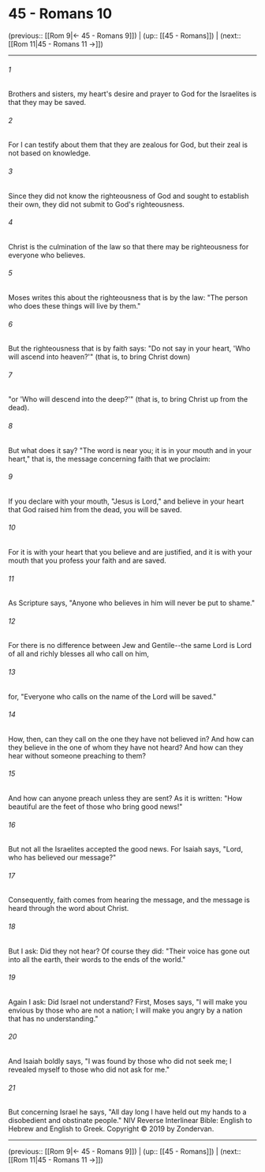 # 45 - Romans 10

(previous:: [[Rom 9|← 45 - Romans 9]]) | (up:: [[45 - Romans]]) | (next:: [[Rom 11|45 - Romans 11 →]])

***


###### 1 
Brothers and sisters, my heart's desire and prayer to God for the Israelites is that they may be saved. 

###### 2 
For I can testify about them that they are zealous for God, but their zeal is not based on knowledge. 

###### 3 
Since they did not know the righteousness of God and sought to establish their own, they did not submit to God's righteousness. 

###### 4 
Christ is the culmination of the law so that there may be righteousness for everyone who believes. 

###### 5 
Moses writes this about the righteousness that is by the law: "The person who does these things will live by them." 

###### 6 
But the righteousness that is by faith says: "Do not say in your heart, 'Who will ascend into heaven?'" (that is, to bring Christ down) 

###### 7 
"or 'Who will descend into the deep?'" (that is, to bring Christ up from the dead). 

###### 8 
But what does it say? "The word is near you; it is in your mouth and in your heart," that is, the message concerning faith that we proclaim: 

###### 9 
If you declare with your mouth, "Jesus is Lord," and believe in your heart that God raised him from the dead, you will be saved. 

###### 10 
For it is with your heart that you believe and are justified, and it is with your mouth that you profess your faith and are saved. 

###### 11 
As Scripture says, "Anyone who believes in him will never be put to shame." 

###### 12 
For there is no difference between Jew and Gentile--the same Lord is Lord of all and richly blesses all who call on him, 

###### 13 
for, "Everyone who calls on the name of the Lord will be saved." 

###### 14 
How, then, can they call on the one they have not believed in? And how can they believe in the one of whom they have not heard? And how can they hear without someone preaching to them? 

###### 15 
And how can anyone preach unless they are sent? As it is written: "How beautiful are the feet of those who bring good news!" 

###### 16 
But not all the Israelites accepted the good news. For Isaiah says, "Lord, who has believed our message?" 

###### 17 
Consequently, faith comes from hearing the message, and the message is heard through the word about Christ. 

###### 18 
But I ask: Did they not hear? Of course they did: "Their voice has gone out into all the earth, their words to the ends of the world." 

###### 19 
Again I ask: Did Israel not understand? First, Moses says, "I will make you envious by those who are not a nation; I will make you angry by a nation that has no understanding." 

###### 20 
And Isaiah boldly says, "I was found by those who did not seek me; I revealed myself to those who did not ask for me." 

###### 21 
But concerning Israel he says, "All day long I have held out my hands to a disobedient and obstinate people." NIV Reverse Interlinear Bible: English to Hebrew and English to Greek. Copyright © 2019 by Zondervan.

***

(previous:: [[Rom 9|← 45 - Romans 9]]) | (up:: [[45 - Romans]]) | (next:: [[Rom 11|45 - Romans 11 →]])
